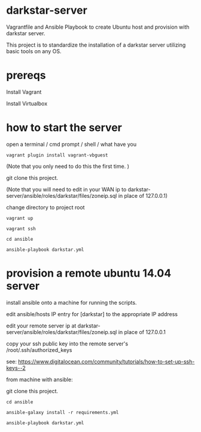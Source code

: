 # darkstar-server
Vagrantfile and Ansible Playbook to create Ubuntu host and provision with darkstar server. 

This project is to standardize the installation of a darkstar server utilizing basic tools on any OS. 

# prereqs
Install Vagrant

Install Virtualbox

# how to start the server 
open a terminal / cmd prompt / shell / what have you

`vagrant plugin install vagrant-vbguest`

(Note that you only need to do this the first time. )

git clone this project.

(Note that you will need to edit in your WAN ip to darkstar-server/ansible/roles/darkstar/files/zoneip.sql in place of 127.0.0.1)

change directory to project root

`vagrant up`

`vagrant ssh`

`cd ansible`

`ansible-playbook darkstar.yml`


# provision a remote ubuntu 14.04 server
install ansible onto a machine for running the scripts. 

edit ansible/hosts IP entry for [darkstar] to the appropriate IP address

edit your remote server ip at darkstar-server/ansible/roles/darkstar/files/zoneip.sql in place of 127.0.0.1

copy your ssh public key into the remote server's /root/.ssh/authorized_keys

see: https://www.digitalocean.com/community/tutorials/how-to-set-up-ssh-keys--2

from machine with ansible: 

git clone this project.

`cd ansible`

`ansible-galaxy install -r requirements.yml`

`ansible-playbook darkstar.yml`
